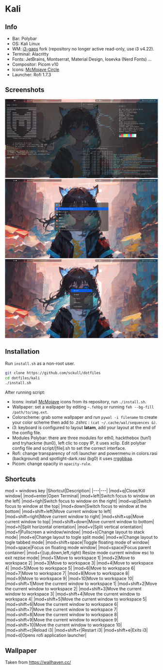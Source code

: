 # Kali
## Info
- Bar: Polybar
- OS: Kali Linux
- WM: [i3-gaps](https://github.com/Airblader/i3) fork (repository no longer active read-only, use i3 v4.22).
- Terminal: Alacritty
- Fonts: JetBrains, Montserrat, Material Design, Iosevka (Nerd Fonts) ...
- Compositor: Picom v10
- Icons: [McMojave Circle](https://github.com/vinceliuice/McMojave-circle)
- Launcher: Rofi 1.7.3

## Screenshots
![](/screenshots/s1.png)
![](/screenshots/s2.png)
![](/screenshots/s3.png)

## Installation
Run `install.sh` as a non-root user.
```bash
git clone https://github.com/sckull/dotfiles
cd dotfiles/kali
./install.sh
```
After running script:
- Icons: install [McMojave](https://github.com/vinceliuice/McMojave-circle) icons from its repository, run `./install.sh`.
- Wallpaper: set a wallpaper by editing `~.fehbg` or running `feh --bg-fill /path/to/img.ext`.
- Colorscheme: grab some wallpaper and run `pywal -i filename` to create your color scheme then add to .zshrc : `(cat ~/.cache/wal/sequences &)`.
- i3: keyboard is configured to layout **latam**, add your layout at the end of the config file.
- Modules Polybar: there are three modules for eth0, hackthebox (tun1) and tryhackme (tun0), left clic to copy IP, it uses xclip. Edit polybar config file and script/[file].sh to set the correct interface.
- Rofi: change transparency of rofi launcher and powermenu in colors.rasi (background) and spotlight-dark.rasi (bg0) it uses [rrggbbaa](https://github.com/davatorium/rofi/blob/next/doc/rofi-theme.5.markdown#color).
- Picom: change opacity in `opacity-rule`.

## Shortcuts
mod = windows key
|Shortcut|Description|
|---|---|
|mod+q|Close/Kill window|
|mod+enter|Open Terminal|
|mod+left|Switch focus to window on the left|
|mod+righ|Switch focus to window on the right|
|mod+up|Switch focus to window at the top|
|mod+down|Switch focus to window at the bottom|
|mod+shift+left|Move current window to left|
|mod+shift+right|Move current window to right|
|mod+shift+up|Move current window to top|
|mod+shift+down|Move current window to bottom|
|mod+h|Split horizontal orientation|
|mod+v|Split vertical orientation|
|mod+f|Fullscreen a window/window|
|mod+s|Change layout to stack mode|
|mod+e|Change layout to togle split mode|
|mod+w|Change layout to togle tabbed mode|
|mod+shift+space|Toggle floating mode of window|
|mod+space|Focus on floating mode window|
|mod+space|Focus parent container|
|mod+r|(up,down,left,right) Resize mode current window esc to exit rezise mode|
|mod+1|Move to workspace 1|
|mod+2|Move to workspace 2|
|mod+3|Move to workspace 3|
|mod+4|Move to workspace 4|
|mod+5|Move to workspace 5|
|mod+6|Move to workspace 6|
|mod+7|Move to workspace 7|
|mod+8|Move to workspace 8|
|mod+9|Move to workspace 9|
|mod+10|Move to workspace 10|
|mod+shift+1|Move the current window to workspace 1|
|mod+shift+2|Move the current window to workspace 2|
|mod+shift+3|Move the current window to workspace 3|
|mod+shift+4|Move the current window to workspace 4|
|mod+shift+5|Move the current window to workspace 5|
|mod+shift+6|Move the current window to workspace 6|
|mod+shift+7|Move the current window to workspace 7|
|mod+shift+8|Move the current window to workspace 8|
|mod+shift+9|Move the current window to workspace 9|
|mod+shift+10|Move the current window to workspace 10|
|mod+shift+c|Reload i3|
|mod+shift+r|Restart i3|
|mod+shift+e|Exits i3|
|mod+d|Opens rofi application launcher|

## Wallpaper
Taken from https://wallhaven.cc/
